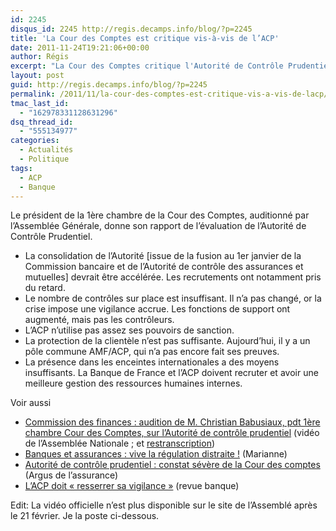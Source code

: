 ```yaml
---
id: 2245
disqus_id: 2245 http://regis.decamps.info/blog/?p=2245
title: 'La Cour des Comptes est critique vis-à-vis de l’ACP'
date: 2011-11-24T19:21:06+00:00
author: Régis
excerpt: "La Cour des Comptes critique l'Autorité de Contrôle Prudentiel."
layout: post
guid: http://regis.decamps.info/blog/?p=2245
permalink: /2011/11/la-cour-des-comptes-est-critique-vis-a-vis-de-lacp/
tmac_last_id:
  - "162978331128631296"
dsq_thread_id:
  - "555134977"
categories:
  - Actualités
  - Politique
tags:
  - ACP
  - Banque
---
```

Le président de la 1ère chambre de la Cour des Comptes, auditionné par l’Assemblée Générale, donne son rapport de l’évaluation de l’Autorité de Contrôle Prudentiel.

  * La consolidation de l’Autorité [issue de la fusion au 1er janvier de la Commission bancaire et de l’Autorité de contrôle des assurances et mutuelles] devrait être accélérée. Les recrutements ont notamment pris du retard.
  * Le nombre de contrôles sur place est insuffisant. Il n’a pas changé, or la crise impose une vigilance accrue. Les fonctions de support ont augmenté, mais pas les contrôleurs.
  * L’ACP n’utilise pas assez ses pouvoirs de sanction.
  * La protection de la clientèle n’est pas suffisante. Aujourd’hui, il y a un pôle commune AMF/ACP, qui n’a pas encore fait ses preuves.
  * La présence dans les enceintes internationales a des moyens insuffisants. La Banque de France et l’ACP doivent recruter et avoir une meilleure gestion des ressources humaines internes.

<!--more-->


  
Voir aussi

  * [Commission des finances : audition de M. Christian Babusiaux, pdt 1ère chambre Cour des Comptes, sur l’Autorité de contrôle prudentiel](http://www.assemblee-nationale.tv/chaines.html?media=3023) (vidéo de l’Assemblée Nationale ; et [restranscription](http://www.assemblee-nationale.fr/13/cr-cfiab/11-12/c1112038.asp))
  * [Banques et assurances : vive la régulation distraite !](http://www.marianne2.fr/Banques-et-assurances-vive-la-regulation-distraite-_a213036.html) (Marianne)
  * [Autorité de contrôle prudentiel : constat sévère de la Cour des comptes](http://www.argusdelassurance.com/a-la-une/autorite-de-controle-prudentiel-constat-severe-de-la-cour-des-comptes.52697) (Argus de l’assurance)
  * [L’ACP doit « resserrer sa vigilance »](http://www.revue-banque.fr/risques-reglementations/breve/acp-doit-resserrer-sa-vigilance) (revue banque)

Edit: La vidéo officielle n’est plus disponible sur le site de l’Assemblé après le 21 février. Je la poste ci-dessous.

